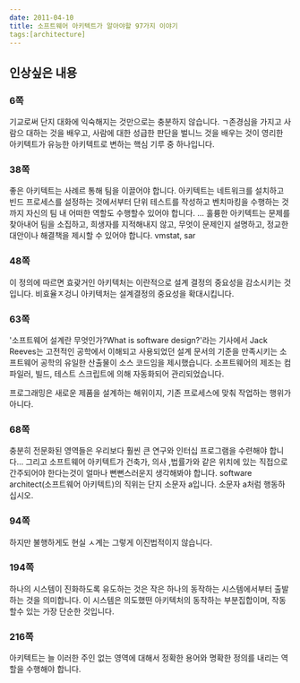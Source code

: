 ```yaml
---
date: 2011-04-10
title: 소프트웨어 아키텍트가 알아야할 97가지 이야기
tags:[architecture]
---
```


## 인상싶은 내용
### 6쪽
기교로써 단지 대화에 익숙해지는 것만으로는 충분하지 않습니다. ㄱ존경심을 가지고 사람으 대하는 것을 배우고, 사람에 대한 성급한 판단을 벌니느 것을 배우는 것이 영리한 아키텍트가 유능한 아키텍트로 변하는 핵심 기루 중 하나입니다.

### 38쪽
좋은 아키텍트는 사례르 통해 팀을 이끌어야 합니다. 아키텍트는 네트워크를 설치하고 빈드 프로세스를 설정하는 것에서부터 단위 테스트를 작성하고 벤치마킹을 수행하는 것까지 자신의 팀 내 어떠한 역할도 수행할수 있어야 합니다.
...
훌륭한 아키텍트는 문제를 찾아내어 팀을 소집하고, 희생자를 지적해내지 않고, 무엇이 문제인지 설명하고, 정교한 대안이나 해결책을 제시할 수 있어야 합니다.
vmstat, sar

### 48쪽
이 정의에 따르면 효괒거인 아키텍처는 이란적으로 설계 결정의 중요성을 감소시키는 것입니다. 비효율ㅈ겅니 아키텍처는 설계결정의 중요성을 확대시킵니다.

### 63쪽
'소프트웨어 설계란 무엇인가?What is software design?'라는 기사에서 Jack Reeves는 고전적인 공학에서 이해되고 사용되었던 설계 문서의 기준을 만족시키는 소프트웨어 공학의 유일한 산출물이 소스 코드임을 제시했습니다. 소프트웨어의 제조는 컴파일러, 빌드, 테스트 스크립트에 의해 자동화되어 관리되었습니다.

프로그래밍은 새로운 제품을 설계하는 해위이지, 기존 프로세스에 맞춰 작업하는 행위가 아니다.

### 68쪽
충분히 전문화된 영역들은 우리보다 훨씬 큰 연구와 인터십 프로그램을 수련해야 합니다... 그리고 소프트웨어 아키텍트가 건축가, 의사 ,법률가와 같은 위치에 있는 직접으로 간주되어야 한다는것이 얼마나 뻔뻔스러운지 생각해봐야 합니다. software architect(소프트웨어 아키텍트)의 직위는 단지 소문자 a입니다. 소문자 a처럼 행동하십시오.

### 94쪽
하지만 불행하게도 현실 ㅅ계는 그렇게 이진법적이지 않습니다.

### 194쪽
하나의 시스템이 진화하도록 유도하는 것은 작은 하나의 동작하는 시스템에서부터 출발하는 것을 의미합니다. 이 시스템은 의도했떤 아키텍처의 동작하는 부분집합이며, 작동할수 있는 가장 단순한 것입니다.

### 216쪽
아키텍트는 늘 이러한 주인 없는 영역에 대해서 정확한 용어와 명확한 정의를 내리는 역할을 수행해야 합니다.

